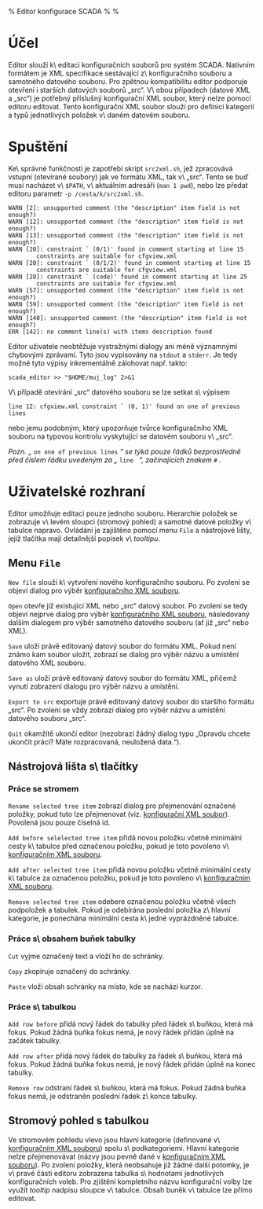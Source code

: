 % Editor konfigurace SCADA
%
%

Účel
====

Editor slouží k\ editaci konfiguračních souborů pro systém SCADA. Nativním formátem je XML specifikace sestávající z\ konfiguračního souboru a samotného datového souboru. Pro zpětnou kompatibilitu editor podporuje otevření i starších datových souborů „src“. V\ obou případech (datové XML a „src“) je potřebný příslušný konfigurační XML soubor, který nelze pomocí editoru editovat. Tento konfigurační XML soubor slouží pro definici kategorií a typů jednotlivých položek v\ daném datovém souboru.

Spuštění
========

Ke\ správné funkčnosti je zapotřebí skript `src2xml.sh`, jež zpracovává vstupní (otevírané soubory) jak ve formátu XML, tak v\ „src“. Tento se buď musí nacházet v\ `$PATH`, v\ aktuálním adresáři (`man 1 pwd`), nebo lze předat editoru parametr `-p /cesta/k/src2xml.sh`.

~~~~~~~~~~~~~~~~~~~~~~~~~~~~~~~
WARN [2]: unsupported comment (the "description" item field is not enough?)
WARN [12]: unsupported comment (the "description" item field is not enough?)
WARN [13]: unsupported comment (the "description" item field is not enough?)
WARN [20]: constraint ` (0/1)' found in comment starting at line 15
        constraints are suitable for cfgview.xml
WARN [20]: constraint ` (0/1/2)' found in comment starting at line 15
        constraints are suitable for cfgview.xml
WARN [28]: constraint ` (code)' found in comment starting at line 25
        constraints are suitable for cfgview.xml
WARN [57]: unsupported comment (the "description" item field is not enough?)
WARN [59]: unsupported comment (the "description" item field is not enough?)
WARN [140]: unsupported comment (the "description" item field is not enough?)
ERR [142]: no comment line(s) with items description found
~~~~~~~~~~~~~~~~~~~~~~~~~~~~~~~

Editor uživatele neobtěžuje výstražnými dialogy ani méně významnými chybovými zprávami. Tyto jsou vypisovány na `stdout` a `stderr`. Je tedy možné tyto výpisy inkrementálně zálohovat např. takto:

    scada_editor >> "$HOME/muj_log" 2>&1

V\ případě otevírání „src“ datového souboru se lze setkat s\ výpisem

    line 12: cfgview.xml constraint ` (0, 1)' found on one of previous lines

nebo jemu podobným, který upozorňuje tvůrce konfiguračního XML souboru na typovou kontrolu vyskytující se datovém souboru v\ „src“.

*Pozn. „* `on one of previous lines` *“ se týká pouze řádků bezprostředně před číslem řádku uvedeným za „* `line ` *“, začínajících znakem* `#` *.*

Uživatelské rozhraní
====================

Editor umožňuje editaci pouze jednoho souboru. Hierarchie položek se zobrazuje v\ levém sloupci (stromový pohled) a samotné datové položky v\ tabulce napravo. Ovládání je zajištěno pomocí menu `File` a nástrojové lišty, jejíž tlačítka mají detailnější popisek v\ *tooltipu*.

Menu `File`
-----------

`New file` slouží k\ vytvoření nového konfiguračního souboru. Po zvolení se objeví dialog pro výběr [konfiguračního XML souboru](#účel).

`Open` otevře již existující XML nebo „src“ datový soubor. Po zvolení se tedy objeví nejprve dialog pro výběr [konfiguračního XML souboru](#účel), následovaný dalším dialogem pro výběr samotného datového souboru (ať již „src“ nebo XML).

`Save` uloží právě editovaný datový soubor do formátu XML. Pokud není známo kam soubor uložit, zobrazí se dialog pro výběr názvu a umístění datového XML souboru.

`Save as` uloží právě editovaný datový soubor do formátu XML, přičemž vynutí zobrazení dialogu pro výběr názvu a umístění.

`Export to src` exportuje právě editovaný datový soubor do staršího formátu „src“. Po zvolení se vždy zobrazí dialog pro výběr názvu a umístění datového souboru „src“.

`Quit` okamžitě ukončí editor (nezobrazí žádný dialog typu „Opravdu chcete ukončit práci? Máte rozpracovaná, neuložená data.“).

Nástrojová lišta s\ tlačítky
----------------------------

### Práce se stromem

`Rename selected tree item` zobrazí dialog pro přejmenování označené položky, pokud tuto lze přejmenovat (viz. [konfigurační XML soubor](#účel)). Povolená jsou pouze číselná id.

`Add before selelected tree item` přidá novou položku včetně minimální cesty k\ tabulce před označenou položku, pokud je toto povoleno v\ [konfiguračním XML souboru](#účel).

`Add after selected tree item` přidá novou položku včetně minimální cesty k\ tabulce za označenou položku, pokud je toto povoleno v\ [konfiguračním XML souboru](#účel).

`Remove selected tree item` odebere označenou položku včetně všech podpoložek a tabulek. Pokud je odebírána poslední položka z\ hlavní kategorie, je ponechána minimální cesta k\ jedné vyprázdněné tabulce.

### Práce s\ obsahem buňek tabulky

`Cut` vyjme označený text a vloží ho do schránky.

`Copy` zkopíruje označený do schránky.

`Paste` vloží obsah schránky na místo, kde se nachází kurzor.

### Práce s\ tabulkou

`Add row before` přidá nový řádek do tabulky před řádek s\ buňkou, která má fokus. Pokud žádná buňka fokus nemá, je nový řádek přidán úplně na začátek tabulky.

`Add row after` přidá nový řádek do tabulky za řádek s\ buňkou, která má fokus. Pokud žádná buňka fokus nemá, je nový řádek přidán úplně na konec tabulky.

`Remove row` odstraní řádek s\ buňkou, která má fokus. Pokud žádná buňka fokus nemá, je odstraněn poslední řádek z\ konce tabulky.


Stromový pohled s tabulkou
--------------------------

Ve stromovém pohledu vlevo jsou hlavní kategorie (definované v\ [konfiguračním XML souboru](#účel)) spolu s\ podkategoriemi. Hlavní kategorie nelze přejmenovávat (názvy jsou pevně dané v [konfiguračním XML souboru](#účel)). Po zvolení položky, která neobsahuje již žádné další potomky, je v\ pravé části editoru zobrazena tabulka s\ hodnotami jednotlivých konfiguračních voleb. Pro zjištění kompletního názvu konfigurační volby lze využít *tooltip* nadpisu sloupce v\ tabulce. Obsah buněk v\ tabulce lze přímo editovat.
